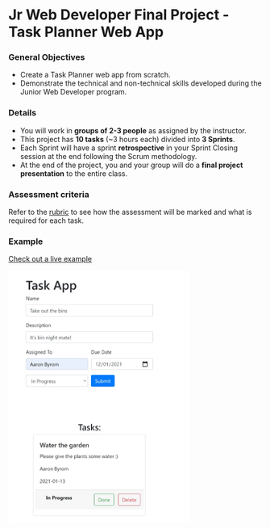 # Jr Web Developer Final Project - Task Planner Web App


### General Objectives

* Create a Task Planner web app from scratch.
* Demonstrate the technical and non-technical skills developed during the Junior Web Developer program. 


### Details

* You will work in **groups of 2-3 people** as assigned by the instructor. 
* This project has **10 tasks** (~3 hours each) divided into **3 Sprints**.
* Each Sprint will have a sprint **retrospective** in your Sprint Closing session at the end following the Scrum methodology.
* At the end of the project, you and your group will do a **final project presentation** to the entire class.

### Assessment criteria

Refer to the [rubric](https://docs.google.com/spreadsheets/d/1D_X3AEE_niIYFq0oeebpRGADUsnej6wcjICl9RWUsF0/edit?usp=sharing) to see how the assessment will be marked and what is required for each task.


### Example

[Check out a live example](https://final-project-jwd.netlify.app/)

<img src='task-app.JPG' height='500' />
